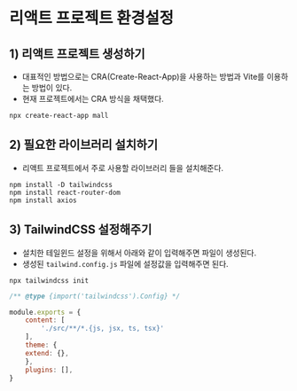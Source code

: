 # 리액트 프로젝트 환경설정
## 1) 리액트 프로젝트 생성하기
- 대표적인 방법으로는 CRA(Create-React-App)을 사용하는 방법과 Vite를 이용하는 방법이 있다.
- 현재 프로젝트에서는 CRA 방식을 채택했다.
```
npx create-react-app mall
```

## 2) 필요한 라이브러리 설치하기
- 리액트 프로젝트에서 주로 사용할 라이브러리 들을 설치해준다.
```shell
npm install -D tailwindcss
npm install react-router-dom
npm install axios
```

## 3) TailwindCSS 설정해주기
- 설치한 테일윈드 설정을 위해서 아래와 같이 입력해주면 파일이 생성된다.
- 생성된 `tailwind.config.js` 파일에 설정값을 입력해주면 된다.
```shell
npx tailwindcss init
```

```javascript
/** @type {import('tailwindcss').Config} */

module.exports = {
	content: [
		'./src/**/*.{js, jsx, ts, tsx}'
	],
	theme: {
	extend: {},
	},
	plugins: [],
}
```
